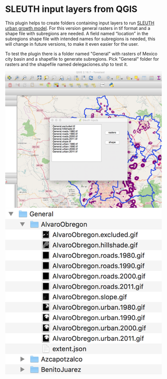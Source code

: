 # SLEUTH input layers from QGIS
This plugin helps to create folders containing input layers to run [SLEUTH urban growth model](http://www.ncgia.ucsb.edu/projects/gig/). For this version general rasters in tif format and a shape file with subregions are needed. A field named “location” in the subregions shape file with intended names for subregions is needed, this will change in future versions, to make it even easier for the user. 

To test the plugin there is a folder named "General" with rasters of Mexico city basin and a shapefile to generate subregions. Pick "General" folder for rasters and the shapefile named delegaciones.shp to test it.


<img src="plugin.png">

<img src="output.png">
